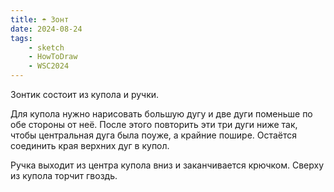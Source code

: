 ```yaml
---
title: ☂️ Зонт
date: 2024-08-24
tags:
    - sketch
    - HowToDraw
    - WSC2024
---
```


Зонтик состоит из купола и ручки.

Для купола нужно нарисовать большую дугу и две дуги поменьше по обе стороны от неё. После этого повторить эти три дуги ниже так, чтобы центральная дуга была поуже, а крайние пошире. Остаётся соединить края верхних дуг в купол.

Ручка выходит из центра купола вниз и заканчивается крючком. Сверху из купола торчит гвоздь.
